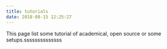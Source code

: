 ```yaml
---
title: tutorials
date: 2018-08-15 12:25:27
---
```

This page list some tutorial of academical, open source or some setups.ssssssssssssss